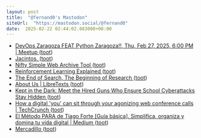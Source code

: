 ```yaml
---
layout: post
title:  "@fernand0's Mastodon"
siteUrl:  "https://mastodon.social/@fernand0"
date:  2025-02-22 02:44:02.883000+00:00
---
```

*  [DevOps Zaragoza FEAT Python Zaragoza!!, Thu, Feb 27, 2025, 6:00 PM   \| Meetup ](https://www.meetup.com/devops-zaragoza/events/306218865) ([toot](https://mastodon.social/@fernand0/114045238829585859))
*  [Jacintos. ](https://avecesunafoto.wordpress.com/2025/02/20/jacintos) ([toot](https://mastodon.social/@fernand0/114043299109611846))
*  [Nifty Simple Web Archive Tool ](https://cogdogblog.com/2025/02/archive-today) ([toot](https://mastodon.social/@fernand0/114043221349113057))
*  [Reinforcement Learning Explained ](https://diamantai.substack.com/p/reinforcement-learning-explaine) ([toot](https://mastodon.social/@fernand0/114043122566357940))
*  [The End of Search, The Beginning of Research ](https://www.oneusefulthing.org/p/the-end-of-search-the-beginning-o) ([toot](https://mastodon.social/@fernand0/114042893268120972))
*  [About Us \| LibreTexts ](https://libretexts.org/about-u) ([toot](https://mastodon.social/@fernand0/114042581131203806))
*  [Kept in the Dark: Meet the Hired Guns Who Ensure School Cyberattacks Stay Hidden ](https://www.the74million.org/article/kept-in-the-dark) ([toot](https://mastodon.social/@fernand0/114041809198203418))
*  [How a digital 'you' can sit through your agonizing web conference calls \| TechCrunch ](https://techcrunch.com/2024/11/23/how-a-digital-you-can-sit-through-your-agonizing-web-conference-calls) ([toot](https://mastodon.social/@fernand0/114041730933961810))
*  [El Método PARA de Tiago Forte [Guía básica]. Simplifica, organiza y domina tu vida digital \| Medium ](https://jordiverdura.medium.com/el-m%C3%A9todo-para-fac5d2bdd64) ([toot](https://mastodon.social/@fernand0/114041316789054692))
*  [Mercadillo ](https://www.flickr.com/photos/fernand0/54331012973) ([toot](https://mastodon.social/@fernand0/114041137501380765))
